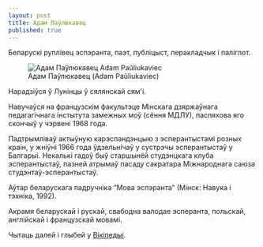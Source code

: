 ```yaml
---
layout: post
title: Адам Паўлюкавец
published: true
---
```


Беларускі руплівец эспэранта, паэт, публіцыст, перакладчык і паліглот.

<figure>
  <img alt="Адам Паўлюкавец Adam Paŭliukaviec" src="/assets/images/Paŭliukaviec.jpg" />
  <figcaption>
     Адам Паўлюкавец (Adam Paŭliukaviec)
  </figcaption>
</figure>


Нарадзіўся ў Лунінцы ў сялянскай сям'і. 

Навучаўся на французскім факультэце Мінскага дзяржаўнага педагагічнага інстытута замежных моў (сёння МДЛУ), паспяхова яго скончыў у чэрвені 1968 года.

Падтрымліваў актыўную карэспандэнцыю з эсперантыстамі розных краін, у жніўні 1966 года ўдзельнічаў у сустрэчы эсперантыстаў у Балгарыі. Некалькі гадоў быў старшынёй студэнцкага клуба эсперантыстаў,  пазней атрымаў пасаду сакратара Міжнароднага саюза студэнтаў-эсперантыстаў.

Аўтар беларускага падручніка “Мова эспэранта” (Мінск: Навука і тэхніка, 1992).

Акрамя беларускай і рускай, свабодна валодае эсперанта, польскай, англійскай і французскай мовамі. 



Чытаць далей і глыбей у [Вікіпедыі](https://be.wikipedia.org/wiki/%D0%90%D0%B4%D0%B0%D0%BC_%D0%90%D0%BB%D1%8F%D0%BA%D1%81%D0%B0%D0%BD%D0%B4%D1%80%D0%B0%D0%B2%D1%96%D1%87_%D0%9F%D0%B0%D1%9E%D0%BB%D1%8E%D0%BA%D0%B0%D0%B2%D0%B5%D1%86).

<script type="application/ld+json">
{
  "@context": "http://schema.org",
  "@type": "Person",
  "name": "Адам Паўлюкавец",
  "sameAs": [
    "https://www.wikidata.org/wiki/Q63974444"
  ]
}
</script>
